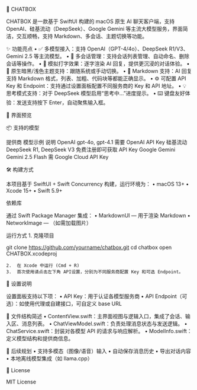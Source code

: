 💬 CHATBOX

CHATBOX 是一款基于 SwiftUI 构建的 macOS 原生 AI 聊天客户端，支持 OpenAI、硅基流动（DeepSeek）、Google Gemini 等主流大模型服务，界面简洁，交互顺畅，支持 Markdown、多会话、主题切换等功能。

✨ 功能亮点
	•	✅ 多模型接入：支持 OpenAI（GPT-4/4o）、DeepSeek R1/V3、Gemini 2.5 等主流模型。
	•	💬 多会话管理：支持会话列表管理、自动命名、删除会话等操作。
	•	🧠 模拟打字效果：逐字渲染 AI 回复，提供更沉浸的对话体验。
	•	🎨 原生暗黑/浅色主题支持：跟随系统或手动切换。
	•	📝 Markdown 支持：AI 回复支持 Markdown 格式，列表、加粗、代码块等都能正确显示。
	•	⚙️ 可配置 API Key 和 Endpoint：支持通过设置面板配置不同服务商的 Key 和 API 地址。
	•	💡 思考模式支持：对于 DeepSeek 模型启用“思考中…”进度提示。
	•	⌨️ 键盘友好体验：发送支持按下 Enter，自动聚焦输入框。

📸 界面预览

📦 支持的模型

提供商	模型示例	说明
OpenAI	gpt-4o, gpt-4.1	需要 OpenAI API Key
硅基流动	DeepSeek R1, DeepSeek V3	免费注册即可获取 API Key
Google Gemini	Gemini 2.5 Flash	需 Google Cloud API Key

🛠️ 构建方式

本项目基于 SwiftUI + Swift Concurrency 构建，运行环境为：
	•	macOS 13+
	•	Xcode 15+
	•	Swift 5.9+

依赖库

通过 Swift Package Manager 集成：
	•	MarkdownUI — 用于渲染 Markdown
	•	NetworkImage — （如需加载图片）

运行方式
	1.	克隆项目

git clone https://github.com/yourname/chatbox.git
cd chatbox
open CHATBOX.xcodeproj


	2.	在 Xcode 中运行 (Cmd + R)
	3.	首次使用请点击左下角 API设置，分别为不同服务商配置 Key 和可选 Endpoint。

📄 设置说明

设置面板支持以下项：
	•	API Key：用于认证各模型服务商
	•	API Endpoint（可选）：如使用代理或自建接口，可自定义 base URL

🧩 文件结构简述
	•	ContentView.swift：主界面视图与逻辑入口，集成了会话、输入区、消息列表。
	•	ChatViewModel.swift：负责处理消息状态与发送逻辑。
	•	ChatService.swift：封装对各模型 API 的请求与响应解析。
	•	ModelInfo.swift：定义模型结构和提供商信息。

🧪 后续规划
	•	支持多模态（图像/语音）输入
	•	自动保存消息历史
	•	导出对话内容
	•	本地离线模型集成（如 llama.cpp）

📝 License

MIT License

